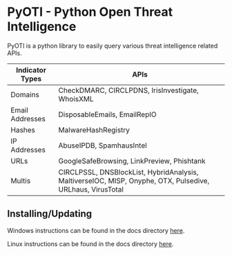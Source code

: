 # PyOTI - Python Open Threat Intelligence

PyOTI is a python library to easily query various threat intelligence related APIs.


|Indicator Types             | APIs                                                                           |
|----------------------------|--------------------------------------------------------------------------------|
|Domains                     | CheckDMARC, CIRCLPDNS, IrisInvestigate, WhoisXML                               |
|Email Addresses             | DisposableEmails, EmailRepIO                                                   |
|Hashes                      | MalwareHashRegistry                                                            |
|IP Addresses                | AbuseIPDB, SpamhausIntel                                                       |
|URLs                        | GoogleSafeBrowsing, LinkPreview, Phishtank                                     |
|Multis                      | CIRCLPSSL, DNSBlockList, HybridAnalysis, MaltiverseIOC, MISP, Onyphe, OTX, Pulsedive, URLhaus, VirusTotal |
##
## Installing/Updating 
Windows instructions can be found in the docs directory [here](https://github.com/RH-ISAC/PyOTI/blob/main/docs/windows/README.md).
 
Linux instructions can be found in the docs directory [here](https://github.com/RH-ISAC/PyOTI/blob/main/docs/linux/README.md).

